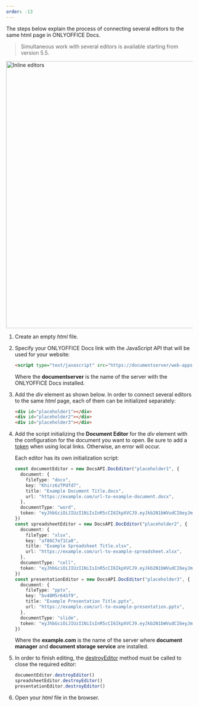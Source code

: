 ```yaml
---
order: -13
---
```


The steps below explain the process of connecting several editors to the same html page in ONLYOFFICE Docs.

> Simultaneous work with several editors is available starting from version 5.5.

<img alt="Inline editors" src="/assets/images/editor/inlineEditors.png" width="720px" />

1. Create an empty *html* file.

2. Specify your ONLYOFFICE Docs link with the JavaScript API that will be used for your website:

   ``` html
   <script type="text/javascript" src="https://documentserver/web-apps/apps/api/documents/api.js"></script>
   ```

   Where the **documentserver** is the name of the server with the ONLYOFFICE Docs installed.

3. Add the *div* element as shown below. In order to connect several editors to the same *html* page, each of them can be initialized separately:

   ``` html
   <div id="placeholder1"></div>
   <div id="placeholder2"></div>
   <div id="placeholder3"></div>
   ```

4. Add the script initializing the **Document Editor** for the *div* element with the configuration for the document you want to open. Be sure to add a [token](./Security.md) when using local links. Otherwise, an error will occur.

   Each editor has its own initialization script:

   ``` ts
   const documentEditor = new DocsAPI.DocEditor("placeholder1", {
     document: {
       fileType: "docx",
       key: "Khirz6zTPdfd7",
       title: "Example Document Title.docx",
       url: "https://example.com/url-to-example-document.docx",
     },
     documentType: "word",
     token: "eyJhbGciOiJIUzI1NiIsInR5cCI6IkpXVCJ9.eyJkb2N1bWVudCI6eyJmaWxlVHlwZSI6ImRvY3giLCJrZXkiOiJLaGlyejZ6VFBkZmQ3IiwidGl0bGUiOiJFeGFtcGxlIERvY3VtZW50IFRpdGxlLmRvY3giLCJ1cmwiOiJodHRwczovL2V4YW1wbGUuY29tL3VybC10by1leGFtcGxlLWRvY3VtZW50LmRvY3gifSwiZG9jdW1lbnRUeXBlIjoid29yZCJ9.7IpEJxdOvBQ0kJ8l6ZegIV4tX5vsPbZZCDDVmcFROXc",
   })
   const spreadsheetEditor = new DocsAPI.DocEditor("placeholder2", {
     document: {
       fileType: "xlsx",
       key: "af86C7e71Ca8",
       title: "Example Spreadsheet Title.xlsx",
       url: "https://example.com/url-to-example-spreadsheet.xlsx",
     },
     documentType: "cell",
     token: "eyJhbGciOiJIUzI1NiIsInR5cCI6IkpXVCJ9.eyJkb2N1bWVudCI6eyJmaWxlVHlwZSI6Inhsc3giLCJrZXkiOiJhZjg2QzdlNzFDYTgiLCJ0aXRsZSI6IkV4YW1wbGUgU3ByZWFkc2hlZXQgVGl0bGUueGxzeCIsInVybCI6Imh0dHBzOi8vZXhhbXBsZS5jb20vdXJsLXRvLWV4YW1wbGUtc3ByZWFkc2hlZXQueGxzeCJ9LCJkb2N1bWVudFR5cGUiOiJjZWxsIn0.8CklPIjYSEkgM7swGAC7-85ICcq_42be3WTWNOuvhlg",
   })
   const presentationEditor = new DocsAPI.DocEditor("placeholder3", {
     document: {
       fileType: "pptx",
       key: "bv48M5r64Sf9",
       title: "Example Presentation Title.pptx",
       url: "https://example.com/url-to-example-presentation.pptx",
     },
     documentType: "slide",
     token: "eyJhbGciOiJIUzI1NiIsInR5cCI6IkpXVCJ9.eyJkb2N1bWVudCI6eyJmaWxlVHlwZSI6InBwdHgiLCJrZXkiOiJidjQ4TTVyNjRTZjkiLCJ0aXRsZSI6IkV4YW1wbGUgUHJlc2VudGF0aW9uIFRpdGxlLnBwdHgiLCJ1cmwiOiJodHRwczovL2V4YW1wbGUuY29tL3VybC10by1leGFtcGxlLXByZXNlbnRhdGlvbi5wcHR4In0sImRvY3VtZW50VHlwZSI6InNsaWRlIn0.FKaDWfJE-OuODhtpq-8Qv6BdDy_evgdpaBw616T7zOs",
   })
   ```

   Where the **example.com** is the name of the server where **document manager** and **document storage service** are installed.

5. In order to finish editing, the [destroyEditor](../../Usage%20API/Methods.md#destroyeditor) method must be called to close the required editor:

   ``` ts
   documentEditor.destroyEditor()
   spreadsheetEditor.destroyEditor()
   presentationEditor.destroyEditor()
   ```

6. Open your *html* file in the browser.
